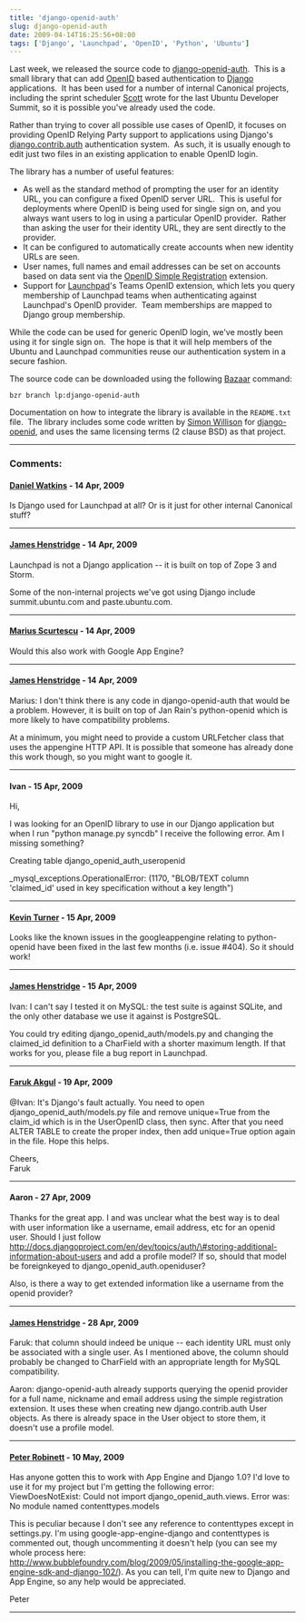 ```yaml
---
title: 'django-openid-auth'
slug: django-openid-auth
date: 2009-04-14T16:25:56+08:00
tags: ['Django', 'Launchpad', 'OpenID', 'Python', 'Ubuntu']
---
```


Last week, we released the source code to
[django-openid-auth](https://launchpad.net/django-openid-auth).  This is
a small library that can add [OpenID](http://openid.net/) based
authentication to [Django](http://www.djangoproject.com/) applications. 
It has been used for a number of internal Canonical projects, including
the sprint scheduler
[Scott](http://www.netsplit.com/ "Scott James Remnant") wrote for the
last Ubuntu Developer Summit, so it is possible you\'ve already used the
code.

Rather than trying to cover all possible use cases of OpenID, it focuses
on providing OpenID Relying Party support to applications using
Django\'s
[django.contrib.auth](http://docs.djangoproject.com/en/dev/topics/auth/ "User authentication in Django")
authentication system.  As such, it is usually enough to edit just two
files in an existing application to enable OpenID login.

The library has a number of useful features:

-   As well as the standard method of prompting the user for an identity
    URL, you can configure a fixed OpenID server URL.  This is useful
    for deployments where OpenID is being used for single sign on, and
    you always want users to log in using a particular OpenID provider. 
    Rather than asking the user for their identity URL, they are sent
    directly to the provider.
-   It can be configured to automatically create accounts when new
    identity URLs are seen.
-   User names, full names and email addresses can be set on accounts
    based on data sent via the [OpenID Simple
    Registration](http://openid.net/specs/openid-simple-registration-extension-1_1-01.html)
    extension.
-   Support for [Launchpad](https://launchpad.net/)\'s Teams OpenID
    extension, which lets you query membership of Launchpad teams when
    authenticating against Launchpad\'s OpenID provider.  Team
    memberships are mapped to Django group membership.

While the code can be used for generic OpenID login, we\'ve mostly been
using it for single sign on.  The hope is that it will help members of
the Ubuntu and Launchpad communities reuse our authentication system in
a secure fashion.

The source code can be downloaded using the following
[Bazaar](http://bazaar-vcs.org/) command:

    bzr branch lp:django-openid-auth

Documentation on how to integrate the library is available in the
`README.txt` file.  The library includes some code written by [Simon
Willison](http://simonwillison.net/) for
[django-openid](http://code.google.com/p/django-openid/), and uses the
same licensing terms (2 clause BSD) as that project.

---
### Comments:
#### [Daniel Watkins](http://blog.daniel-watkins.co.uk) - <time datetime="2009-04-14 20:37:33">14 Apr, 2009</time>

Is Django used for Launchpad at all? Or is it just for other internal
Canonical stuff?

---
#### [James Henstridge](http://blogs.gnome.org/jamesh/) - <time datetime="2009-04-14 22:35:47">14 Apr, 2009</time>

Launchpad is not a Django application \-- it is built on top of Zope 3
and Storm.

Some of the non-internal projects we\'ve got using Django include
summit.ubuntu.com and paste.ubuntu.com.

---
#### [Marius Scurtescu](http://marius.scurtescu.com) - <time datetime="2009-04-14 23:10:43">14 Apr, 2009</time>

Would this also work with Google App Engine?

---
#### [James Henstridge](http://blogs.gnome.org/jamesh/) - <time datetime="2009-04-14 23:47:51">14 Apr, 2009</time>

Marius: I don\'t think there is any code in django-openid-auth that
would be a problem. However, it is built on top of Jan Rain\'s
python-openid which is more likely to have compatibility problems.

At a minimum, you might need to provide a custom URLFetcher class that
uses the appengine HTTP API. It is possible that someone has already
done this work though, so you might want to google it.

---
#### Ivan - <time datetime="2009-04-15 15:18:32">15 Apr, 2009</time>

Hi,

I was looking for an OpenID library to use in our Django application but
when I run \"python manage.py syncdb\" I receive the following error. Am
I missing something?

Creating table django\_openid\_auth\_useropenid

\_mysql\_exceptions.OperationalError: (1170, \"BLOB/TEXT column
\'claimed\_id\' used in key specification without a key length\")

---
#### [Kevin Turner](http://keturn.net/) - <time datetime="2009-04-15 15:27:07">15 Apr, 2009</time>

Looks like the known issues in the googleappengine relating to
python-openid have been fixed in the last few months (i.e. issue \#404).
So it should work!

---
#### [James Henstridge](http://blogs.gnome.org/jamesh/) - <time datetime="2009-04-15 17:47:11">15 Apr, 2009</time>

Ivan: I can\'t say I tested it on MySQL: the test suite is against
SQLite, and the only other database we use it against is PostgreSQL.

You could try editing django\_openid\_auth/models.py and changing the
claimed\_id definition to a CharField with a shorter maximum length. If
that works for you, please file a bug report in Launchpad.

---
#### [Faruk Akgul](http://faruk.akgul.org/) - <time datetime="2009-04-19 13:20:57">19 Apr, 2009</time>

\@Ivan: It\'s Django\'s fault actually. You need to open
django\_openid\_auth/models.py file and remove unique=True from the
claim\_id which is in the UserOpenID class, then sync. After that you
need ALTER TABLE to create the proper index, then add unique=True option
again in the file. Hope this helps.

Cheers,\
Faruk

---
#### Aaron - <time datetime="2009-04-27 08:55:32">27 Apr, 2009</time>

Thanks for the great app. I and was unclear what the best way is to deal
with user information like a username, email address, etc for an openid
user. Should I just follow
http://docs.djangoproject.com/en/dev/topics/auth/\#storing-additional-information-about-users
and add a profile model? If so, should that model be foreignkeyed to
django\_openid\_auth.openiduser?

Also, is there a way to get extended information like a username from
the openid provider?

---
#### [James Henstridge](http://blogs.gnome.org/jamesh/) - <time datetime="2009-04-28 18:09:45">28 Apr, 2009</time>

Faruk: that column should indeed be unique \-- each identity URL must
only be associated with a single user. As I mentioned above, the column
should probably be changed to CharField with an appropriate length for
MySQL compatibility.

Aaron: django-openid-auth already supports querying the openid provider
for a full name, nickname and email address using the simple
registration extension. It uses these when creating new
django.contrib.auth User objects. As there is already space in the User
object to store them, it doesn\'t use a profile model.

---
#### [Peter Robinett](http://www.bubblefoundry.com) - <time datetime="2009-05-10 17:59:46">10 May, 2009</time>

Has anyone gotten this to work with App Engine and Django 1.0? I\'d love
to use it for my project but I\'m getting the following error:\
ViewDoesNotExist: Could not import django\_openid\_auth.views. Error
was: No module named contenttypes.models

This is peculiar because I don\'t see any reference to contenttypes
except in settings.py. I\'m using google-app-engine-django and
contenttypes is commented out, though uncommenting it doesn\'t help (you
can see my whole process here:
http://www.bubblefoundry.com/blog/2009/05/installing-the-google-app-engine-sdk-and-django-102/).
As you can tell, I\'m quite new to Django and App Engine, so any help
would be appreciated.

Peter

---
